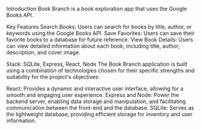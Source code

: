 Introduction
Book Branch is a book exploration app that uses the Google Books API. 

Key Features
Search Books: Users can search for books by title, author, or keywords using the Google Books API.
Save Favorites: Users can save their favorite books to a database for future reference.
View Book Details: Users can view detailed information about each book, including title, author, description, and cover image.

Stack: SQLite, Express, React, Node
The Book Branch application is built using a combination of technologies chosen for their specific strengths and suitability for the project's objectives:

React: Provides a dynamic and interactive user interface, allowing for a smooth and engaging user experience.
Express and Node: Power the backend server, enabling data storage and manipulation, and facilitating communication between the front-end and the database.
SQLite: Serves as the lightweight database, providing efficient storage for inventory and user information.
